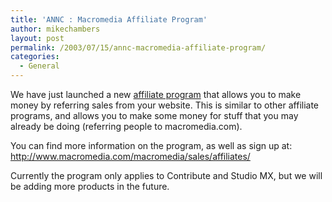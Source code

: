 ```yaml
---
title: 'ANNC : Macromedia Affiliate Program'
author: mikechambers
layout: post
permalink: /2003/07/15/annc-macromedia-affiliate-program/
categories:
  - General
---
```



We have just launched a new [affiliate program][1] that allows you to make money by referring sales from your website. This is similar to other affiliate programs, and allows you to make some money for stuff that you may already be doing (referring people to macromedia.com).

You can find more information on the program, as well as sign up at:  
<http://www.macromedia.com/macromedia/sales/affiliates/>

Currently the program only applies to Contribute and Studio MX, but we will be adding more products in the future.

 [1]: http://www.macromedia.com/macromedia/sales/affiliates/